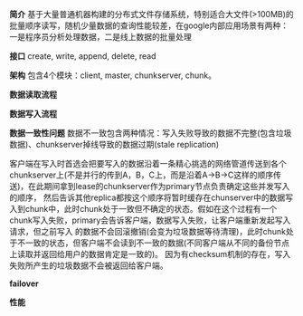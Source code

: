 **简介**
基于大量普通机器构建的分布式文件存储系统，特别适合大文件(>100MB)的批量顺序读写，随机少量数据的查询性能较差，在google内部应用场景有两种：一是程序员分析处理数据，二是线上数据的批量处理

**接口**
create, write, append, delete, read

**架构**
包含4个模块：client, master, chunkserver, chunk。


**数据读取流程**


**数据写入流程**


**数据一致性问题**
数据不一致包含两种情况：写入失败导致的数据不完整(包含垃圾数据)、chunkserver掉线导致的数据过期(stale replication)

客户端在写入时首选会把要写入的数据沿着一条精心挑选的网络管道传送到各个chunkserver上(不是并行的传到A，B，C上，而是沿着A->B->C这样的顺序传送)，在此期间拿到lease的chunkserver作为primary节点负责确定这些并发写入的顺序，
然后告诉其他replica都按这个顺序将暂时缓存在chunserver中的数据写入到chunk中，此时chunk处于一致但不确定的状态。假如在这个过程有一个chunk写入失败，primary会告诉客户端，数据写入失败，让客户端重新发起写入请求，但之前写入
的数据不会回滚撤销(会变为垃圾数据等待清理)，此时chunk处于不一致的状态，但客户端不会读到不一致的数据(不同客户端从不同的备份节点上读取并返回给用户的数据肯定是一致的)。
因为有checksum机制的存在，写入失败所产生的垃圾数据不会被返回给客户端。


**failover**


**性能**